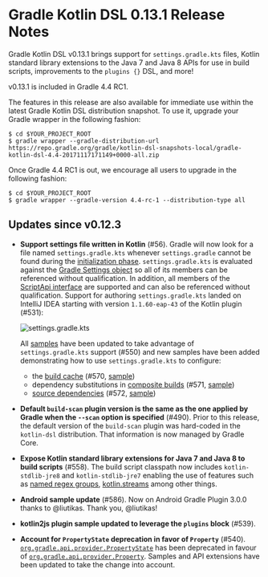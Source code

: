 Gradle Kotlin DSL 0.13.1 Release Notes
============================

Gradle Kotlin DSL v0.13.1 brings support for `settings.gradle.kts` files, Kotlin standard library extensions to the Java 7 and Java 8 APIs for use in build scripts, improvements to the `plugins {}` DSL, and more!

v0.13.1 is included in Gradle 4.4 RC1.

The features in this release are also available for immediate use within the latest Gradle Kotlin DSL distribution snapshot. To use it, upgrade your Gradle wrapper in the following fashion:

    $ cd $YOUR_PROJECT_ROOT
    $ gradle wrapper --gradle-distribution-url
    https://repo.gradle.org/gradle/kotlin-dsl-snapshots-local/gradle-kotlin-dsl-4.4-20171117171149+0000-all.zip

Once Gradle 4.4 RC1 is out, we encourage all users to upgrade in the following fashion:

    $ cd $YOUR_PROJECT_ROOT
    $ gradle wrapper --gradle-version 4.4-rc-1 --distribution-type all


Updates since v0.12.3
----------------------

 * **Support settings file written in Kotlin** (#56). Gradle will now look for a file named `settings.gradle.kts` whenever `settings.gradle` cannot be found during the [initialization phase](https://docs.gradle.org/current/userguide/build_lifecycle.html#sec:build_phases). `settings.gradle.kts` is evaluated against the [Gradle Settings object](https://docs.gradle.org/current/dsl/org.gradle.api.initialization.Settings.html) so all of its members can be referenced without qualification. In addition, all members of the [ScriptApi interface](https://github.com/gradle/kotlin-dsl/blob/37c28af671d0498c72c9e72d24227cddc7d3932e/provider/src/main/kotlin/org/gradle/kotlin/dsl/provider/ScriptApi.kt#L50) are supported and can also be referenced without qualification. Support for authoring `settings.gradle.kts` landed on IntelliJ IDEA starting with version `1.1.60-eap-43` of the Kotlin plugin (#531):

   ![settings.gradle.kts](https://user-images.githubusercontent.com/51689/32514644-d11ab388-c3e4-11e7-91b0-d0f9bd8a6fde.gif)

    All [samples](https://github.com/gradle/kotlin-dsl/tree/95d1fcb02655f5abb1e47fa23f5c76b948dc4dba/samples) have been updated to take advantage of `settings.gradle.kts` support (#550) and new samples have been added demonstrating how to use `settings.gradle.kts` to configure:
    * the [build cache](https://guides.gradle.org/using-build-cache/) (#570, [sample](https://github.com/gradle/kotlin-dsl/tree/95d1fcb02655f5abb1e47fa23f5c76b948dc4dba/samples/build-cache))
    * dependency substitutions in [composite builds](https://docs.gradle.org/current/userguide/composite_builds.html) (#571, [sample](https://github.com/gradle/kotlin-dsl/tree/95d1fcb02655f5abb1e47fa23f5c76b948dc4dba/samples/composite-builds))
    * [source dependencies](https://github.com/gradle/gradle-native/issues/42) (#572, [sample](https://github.com/gradle/kotlin-dsl/tree/95d1fcb02655f5abb1e47fa23f5c76b948dc4dba/samples/source-control))

 * **Default `build-scan` plugin version is the same as the one applied by Gradle when the `--scan` option is specified** (#490). Prior to this release, the default version of the `build-scan` plugin was hard-coded in the `kotlin-dsl` distribution. That information is now managed by Gradle Core.

 * **Expose Kotlin standard library extensions for Java 7 and Java 8 to build scripts** (#558). The build script classpath now includes `kotlin-stdlib-jre8` and `kotlin-stdlib-jre7` enabling the use of features such as [named regex groups](https://github.com/gradle/gradle/issues/3194), [kotlin.streams](https://kotlinlang.org/api/latest/jvm/stdlib/kotlin.streams/index.html) among other things.

 * **Android sample update** (#586). Now on Android Gradle Plugin 3.0.0 thanks to @liutikas. Thank you, @liutikas!

 * **kotlin2js plugin sample updated to leverage the `plugins` block** (#539).

 * **Account for `PropertyState` deprecation in favor of `Property`** (#540). [`org.gradle.api.provider.PropertyState`](https://docs.gradle.org/current/javadoc/index.html?org/gradle/api/provider/PropertyState.html) has been deprecated in favour of [`org.gradle.api.provider.Property`](https://docs.gradle.org/current/javadoc/index.html?org/gradle/api/provider/PropertyState.html). Samples and API extensions have been updated to take the change into account.
